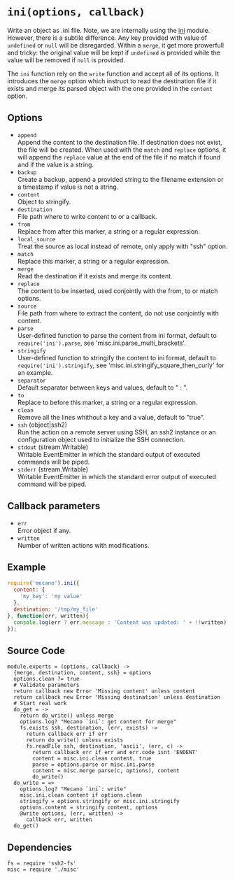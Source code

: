 
# `ini(options, callback)`

Write an object as .ini file. Note, we are internally using the [ini] module.
However, there is a subtile difference. Any key provided with value of 
`undefined` or `null` will be disregarded. Within a `merge`, it get more
prowerfull and tricky: the original value will be kept if `undefined` is
provided while the value will be removed if `null` is provided.

The `ini` function rely on the `write` function and accept all of its
options. It introduces the `merge` option which instruct to read the
destination file if it exists and merge its parsed object with the one
provided in the `content` option.

## Options   

*   `append`   
    Append the content to the destination file. If destination does not exist,
    the file will be created. When used with the `match` and `replace` options,
    it will append the `replace` value at the end of the file if no match if
    found and if the value is a string.   
*   `backup`   
    Create a backup, append a provided string to the filename extension or a
    timestamp if value is not a string.   
*   `content`   
    Object to stringify.   
*   `destination`   
    File path where to write content to or a callback.   
*   `from`   
    Replace from after this marker, a string or a regular expression.   
*   `local_source`   
    Treat the source as local instead of remote, only apply with "ssh"
    option.   
*   `match`   
    Replace this marker, a string or a regular expression.   
*   `merge`   
    Read the destination if it exists and merge its content.   
*   `replace`   
    The content to be inserted, used conjointly with the from, to or match
    options.   
*   `source`   
    File path from where to extract the content, do not use conjointly with
    content.   
*   `parse`   
    User-defined function to parse the content from ini format, default to
    `require('ini').parse`, see 'misc.ini.parse_multi_brackets'.   
*   `stringify`   
    User-defined function to stringify the content to ini format, default to
    `require('ini').stringify`, see 'misc.ini.stringify_square_then_curly' for
    an example.   
*   `separator`   
    Default separator between keys and values, default to " : ".   
*   `to`   
    Replace to before this marker, a string or a regular expression.   
*   `clean`   
    Remove all the lines whithout a key and a value, default to "true".   
*   `ssh` (object|ssh2)   
    Run the action on a remote server using SSH, an ssh2 instance or an
    configuration object used to initialize the SSH connection.   
*   `stdout` (stream.Writable)   
    Writable EventEmitter in which the standard output of executed commands will
    be piped.   
*   `stderr` (stream.Writable)   
    Writable EventEmitter in which the standard error output of executed command
    will be piped.   

## Callback parameters

*   `err`   
    Error object if any.   
*   `written`   
    Number of written actions with modifications.   

## Example

```js
require('mecano').ini({
  content: {
    'my_key': 'my value'
  },
  destination: '/tmp/my_file'
}, function(err, written){
  console.log(err ? err.message : 'Content was updated: ' + !!written);
});
```

## Source Code

    module.exports = (options, callback) ->
      {merge, destination, content, ssh} = options
      options.clean ?= true
      # Validate parameters
      return callback new Error 'Missing content' unless content
      return callback new Error 'Missing destination' unless destination
      # Start real work
      do_get = ->
        return do_write() unless merge
        options.log? "Mecano `ini`: get content for merge"
        fs.exists ssh, destination, (err, exists) ->
          return callback err if err
          return do_write() unless exists
          fs.readFile ssh, destination, 'ascii', (err, c) ->
            return callback err if err and err.code isnt 'ENOENT'
            content = misc.ini.clean content, true
            parse = options.parse or misc.ini.parse
            content = misc.merge parse(c, options), content
            do_write()
      do_write = =>
        options.log? "Mecano `ini`: write"
        misc.ini.clean content if options.clean
        stringify = options.stringify or misc.ini.stringify
        options.content = stringify content, options
        @write options, (err, written) ->
          callback err, written
      do_get()

## Dependencies

    fs = require 'ssh2-fs'
    misc = require './misc'

[ini]: https://github.com/isaacs/ini

